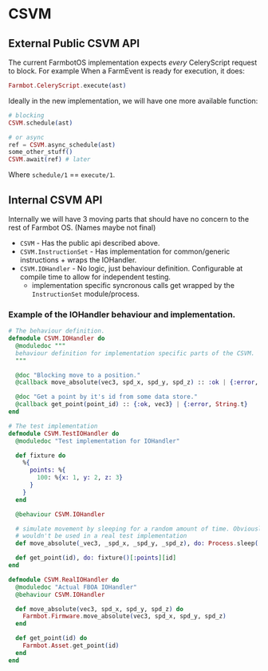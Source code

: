 # CSVM

## External Public CSVM API

The current FarmbotOS implementation expects _every_ CeleryScript request to block.
For example When a FarmEvent is ready for execution, it does:
```elixir
Farmbot.CeleryScript.execute(ast)
```

Ideally in the new implementation, we will have one more available function:
```elixir
# blocking
CSVM.schedule(ast)

# or async
ref = CSVM.async_schedule(ast)
some_other_stuff()
CSVM.await(ref) # later
```

Where `schedule/1` == `execute/1`.

## Internal CSVM API
Internally we will have 3 moving parts that should have no concern to
the rest of Farmbot OS. (Names maybe not final)

* `CSVM` - Has the public api described above.
* `CSVM.InstructionSet` - Has implementation for common/generic instructions + wraps the IOHandler.
* `CSVM.IOHandler` - No logic, just behaviour definition. Configurable at compile time to allow for independent testing.
  * implementation specific syncronous calls get wrapped by the `InstructionSet` module/process.

### Example of the IOHandler behaviour and implementation.
```elixir
# The behaviour definition.
defmodule CSVM.IOHandler do
  @moduledoc """
  behaviour definition for implementation specific parts of the CSVM.
  """

  @doc "Blocking move to a position."
  @callback move_absolute(vec3, spd_x, spd_y, spd_z) :: :ok | {:error, String.t}

  @doc "Get a point by it's id from some data store."
  @callback get_point(point_id) :: {:ok, vec3} | {:error, String.t}
end

# The test implementation
defmodule CSVM.TestIOHandler do
  @moduledoc "Test implementation for IOHandler"

  def fixture do
    %{
      points: %{
        100: %{x: 1, y: 2, z: 3}
      }
    }
  end

  @behaviour CSVM.IOHandler

  # simulate movement by sleeping for a random amount of time. Obviously this
  # wouldn't be used in a real test implementation
  def move_absolute(_vec3, _spd_x, _spd_y, _spd_z), do: Process.sleep(:rand.uniform(5000))

  def get_point(id), do: fixture()[:points][id]
end

defmodule CSVM.RealIOHandler do
  @moduledoc "Actual FBOA IOHandler"
  @behaviour CSVM.IOHandler

  def move_absolute(vec3, spd_x, spd_y, spd_z) do
    Farmbot.Firmware.move_absolute(vec3, spd_x, spd_y, spd_z)
  end

  def get_point(id) do
    Farmbot.Asset.get_point(id)
  end
end
```
